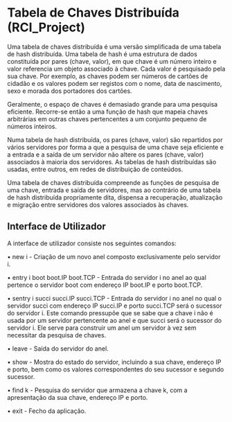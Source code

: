 # Tabela	de	Chaves Distribuída (RCI_Project)
  Uma tabela de chaves distribuída é uma versão simplificada de uma tabela de hash 
distribuída. Uma tabela de hash é uma estrutura de dados constituída por pares (chave,
valor), em que chave é um número inteiro e valor referencia um objeto associado à chave.
Cada valor é pesquisado pela sua chave. Por exemplo, as chaves podem ser números de
cartões de cidadão e os valores podem ser registos com o nome, data de nascimento, sexo
e morada dos portadores dos cartões.

  Geralmente, o espaço de chaves é demasiado grande para uma pesquisa eficiente.
Recorre-se então a uma função de hash que mapeia chaves arbitrárias em outras chaves
pertencentes a um conjunto pequeno de números inteiros.

  Numa tabela de hash distribuída, os pares (chave, valor) são repartidos por vários
servidores por forma a que a pesquisa de uma chave seja eficiente e a entrada e a saída de
um servidor não altere os pares (chave, valor) associados à maioria dos servidores. As
tabelas de hash distribuídas são usadas, entre outros, em redes de distribuição de
conteúdos.

  Uma tabela de chaves distribuída compreende as funções de pesquisa de uma chave,
entrada e saída de servidores, mas ao contrário de uma tabela de hash distribuída
propriamente dita, dispensa a recuperação, atualização e migração entre servidores dos
valores associados às chaves. 

## Interface de Utilizador

A interface de utilizador consiste nos seguintes comandos:

• new i - Criação de um novo anel composto exclusivamente pelo servidor i.

• entry i boot boot.IP boot.TCP - Entrada do servidor i no anel ao qual pertence o servidor boot com endereço IP
boot.IP e porto boot.TCP.

• sentry i succi succi.IP succi.TCP - Entrada do servidor i no anel no qual o servidor succi com endereço IP
succi.IP e porto succi.TCP será o sucessor do servidor i. Este comando
pressupõe que se sabe que a chave i não é usada por um servidor pertencente ao
anel e que succi será o sucessor do servidor i. Ele serve para construir um anel
um servidor à vez sem necessitar da pesquisa de chaves.

• leave - Saída do servidor do anel.

• show - Mostra do estado do servidor, incluindo a sua chave, endereço IP e porto, bem
como os valores correspondentes do seu sucessor e segundo sucessor.

• find k - Pesquisa do servidor que armazena a chave k, com a apresentação da sua chave,
endereço IP e porto.

• exit - Fecho da aplicação.
